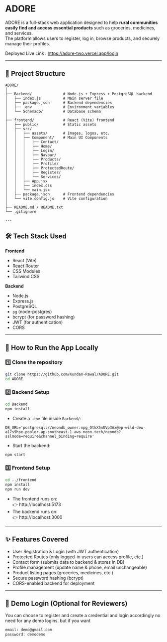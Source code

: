 # ADORE

ADORE is a full-stack web application designed to help **rural communities easily find and access essential products** such as groceries, medicines, and services.  
The platform allows users to register, log in, browse products, and securely manage their profiles.

Deployed Live Link : https://adore-two.vercel.app/login

---

## 📂 Project Structure
```
ADORE/
│
├── Backend/              # Node.js + Express + PostgreSQL backend
│   ├── index.js          # Main server file
│   ├── package.json      # Backend dependencies
│   ├── .env              # Environment variables
│   └── Schemadb/         # Database schema
│
├── frontend/             # React (Vite) frontend
│   ├── public/           # Static assets
│   ├── src/
│   │   ├── assets/       # Images, logos, etc.
│   │   ├── Component/    # Main UI Components
│   │   │   ├── Contact/
│   │   │   ├── Home/
│   │   │   ├── Login/
│   │   │   ├── Navbar/
│   │   │   ├── Products/
│   │   │   ├── Profile/
│   │   │   ├── ProtectedRoute/
│   │   │   ├── Register/
│   │   │   └── Services/
│   │   ├── App.jsx
│   │   ├── index.css
│   │   └── main.jsx
│   ├── package.json      # Frontend dependencies
│   └── vite.config.js    # Vite configuration
│
├── README.md / README.txt
└── .gitignore

---
```
## 🛠️ Tech Stack Used

**Frontend**  
- React (Vite)  
- React Router  
- CSS Modules  
- Tailwind CSS

**Backend**  
- Node.js  
- Express.js  
- PostgreSQL  
- `pg` (node-postgres)  
- bcrypt (for password hashing)  
- JWT (for authentication)  
- CORS  

---

## 🚀 How to Run the App Locally

### 1️⃣ Clone the repository
```bash
git clone https://github.com/Kundan-Rawal/ADORE.git
cd ADORE
```

### 2️⃣ Backend Setup
```bash
cd Backend
npm install
```

- Create a `.env` file inside `Backend/`:
```
DB_URL='postgresql://neondb_owner:npg_OtkX5nUVp3Ax@ep-wild-dew-a17s9hpe-pooler.ap-southeast-1.aws.neon.tech/neondb?sslmode=require&channel_binding=require'
```

- Start the backend:
```bash
npm start
```

### 3️⃣ Frontend Setup
```bash
cd ../frontend
npm install
npm run dev
```

- The frontend runs on:  
👉 http://localhost:5173  
- The backend runs on:  
👉 http://localhost:3000  

---

## ✨ Features Covered

- User Registration & Login (with JWT authentication)  
- Protected Routes (only logged-in users can access profile, etc.)  
- Contact form (submits data to backend & stores in DB)  
- Profile management (update name & phone, email unchangeable)  
- Product listing pages (groceries, medicines, etc.)  
- Secure password hashing (bcrypt)  
- CORS-enabled backend for deployment  

---

## 🔑 Demo Login (Optional for Reviewers)

You can choose to register and create a credential and login accordingly no need for any demo logins. 
but if you want 

```bash
email: demo@gmail.com
password: demodemo
```

